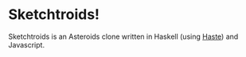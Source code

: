 # Sketchtroids!
Sketchtroids is an Asteroids clone written in Haskell (using [Haste](https://haste-lang.org/)) and Javascript.
